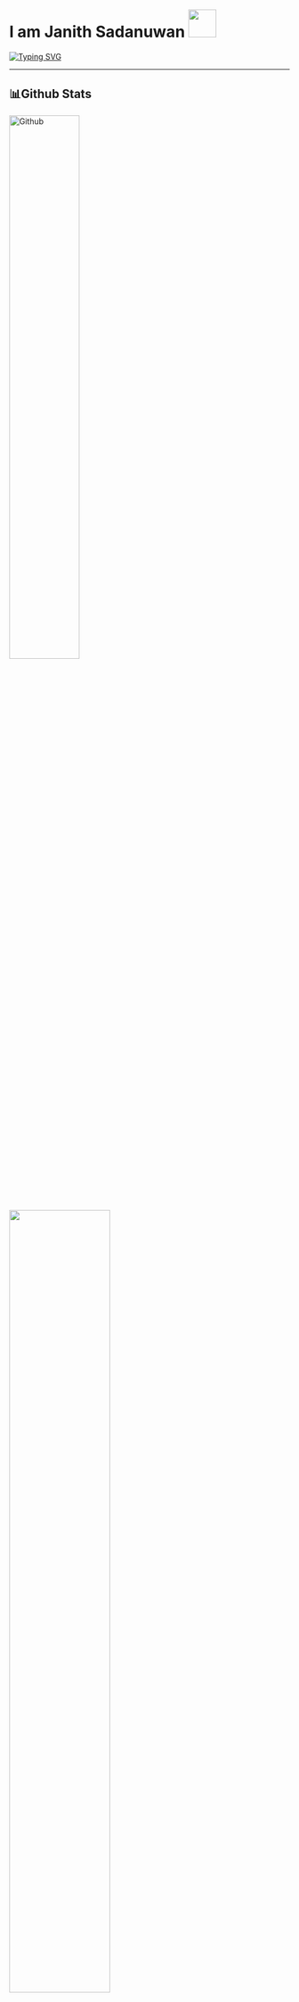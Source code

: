 #  I am Janith Sadanuwan  <img src="https://camo.githubusercontent.com/2c8b3670d933220ae3c023fa1d568682975cce3f10799d0d3ff5ecac394b4ee8/68747470733a2f2f6d656469612e67697068792e636f6d2f6d656469612f31326f75664342304d795a31476f2f67697068792e676966" width="50px">



[![Typing SVG](https://readme-typing-svg.herokuapp.com?color=%2336BCF7&lines=Hi++Iam+Janith+Sadanuwan)](https://git.io/typing-svg) </div>


---
##   **📊Github Stats**
<div>
 <p><img width="50%" alt="Github" src="https://raw.githubusercontent.com/onimur/.github/master/.resources/git-header.svg" /></p>
 <p><img src="https://github-readme-stats.vercel.app/api?username=Janithsadanuwan&show_icons=true&hide_border=true&theme=github_dark" width="60%" ></p>
 <p><a href="https://github.com/Janithsadanuwan"><img src="https://github-readme-stats.vercel.app/api/top-langs/?username=Janithsadanuwan&layout=compact&hide_border=true&theme=github_dark" width="60%"/></p>
 <p><img src="https://github-readme-streak-stats.herokuapp.com?user=Janithsadanuwan&theme=github-dark-blue&hide_border=true&date_format=j%20M%5B%20Y%5D" width="60%" ></p>
 <p><img src="https://gpvc.arturio.dev/Sithijatd" width="30%" ></p>
</div>




#### 🌱 I’m currently learning **Python, Node.js, HTML, CSS**

#### 👨‍💻 All of my projects are available at >(http://janithsadanuwan.tk/)<

#### 💫 **I am a beginner developer. 🌆**


## 📣Youtube Channel

- [![Janith sadanuwan](https://img.shields.io/youtube/c/subscribers/janithsadanuwan?label=ArtboyLK%20subscribes&style=social)](https://youtube.com/c/janithsadanuwan)
- [![youtube views](https://img.shields.io/youtube/c/views/janithsadanuwan?label=Janithsadanuwan%20views&style=social)](https://youtube.com/c/janithsadanuwan)

---

<p>&nbsp;<img align="center" src="https://github-readme-stats.vercel.app/api?username=Janithsadanuwan&show_icons=true&theme=highcontrast" alt="Janithsadanuwan" /></p>

<p><img align="center" src="https://github-readme-streak-stats.herokuapp.com/?user=Janithsadanuwan&theme=highcontrast" alt="Janithsadanuwan" /></p>
</details>

---
<h3 align="left">Contact Me:</h3>
<p align="left">
<a href="https://www.instagram.com/janithsadanuwan/" target="blank"><img align="center" src="https://cdn.jsdelivr.net/npm/simple-icons@3.0.1/icons/instagram.svg" alt="Janithsadanuwan" height="30" width="40" /></a>
<a href="https://www.reddit.com/user/" target="blank"><img align="center" src="https://cdn.jsdelivr.net/npm/simple-icons@3.0.1/icons/reddit.svg" alt="Janithsadanuwan" height="30" width="40" /></a>
</p>

<details>
    <summary>&#127942 <b>GitHub Awards</b></summary><br/>

![Github Trophy](https://github-profile-trophy.vercel.app/?username=Janithsadanuwan)

</details>

<details>
    <summary>&#127942 <b>GitHub Activity</b></summary><br/>

![Metrics](https://metrics.lecoq.io/Janithsadanuwan?template=classic&followup=1&isocalendar=1&languages=1&isocalendar.duration=half-year&config.timezone=IndiaStandardTime%2FIstanbul)



</details>


